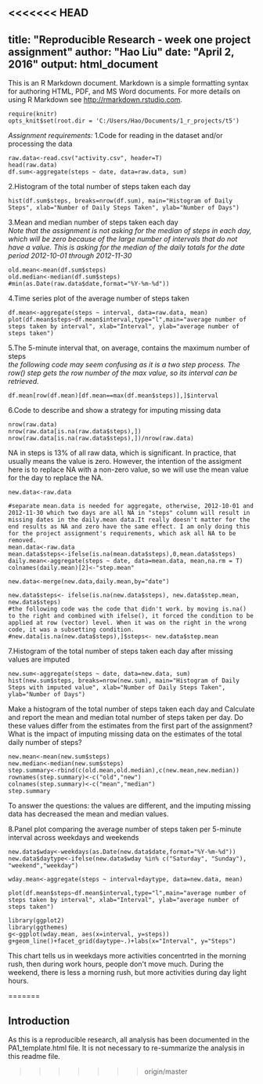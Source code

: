 <<<<<<< HEAD
---
title: "Reproducible Research - week one project assignment"
author: "Hao Liu"
date: "April 2, 2016"
output: html_document
---

This is an R Markdown document. Markdown is a simple formatting syntax for authoring HTML, PDF, and MS Word documents. For more details on using R Markdown see <http://rmarkdown.rstudio.com>.

```{r setup}
require(knitr)
opts_knit$set(root.dir = 'C:/Users/Hao/Documents/1_r_projects/t5')

```

*Assignment requirements:*
1.Code for reading in the dataset and/or processing the data

```{r}
raw.data<-read.csv("activity.csv", header=T)
head(raw.data)
df.sum<-aggregate(steps ~ date, data=raw.data, sum)
```

2.Histogram of the total number of steps taken each day

```{r}
hist(df.sum$steps, breaks=nrow(df.sum), main="Histogram of Daily Steps", xlab="Number of Daily Steps Taken", ylab="Number of Days")

```

3.Mean and median number of steps taken each day  
*Note that the assignment is not asking for the median of steps in each day, which will be zero because of the large number of intervals that do not have a value. This is asking for the median of the daily totals for the date period 2012-10-01 through 2012-11-30*
```{r}
old.mean<-mean(df.sum$steps)
old.median<-median(df.sum$steps)
#min(as.Date(raw.data$date,format="%Y-%m-%d"))
```

4.Time series plot of the average number of steps taken
```{r}
df.mean<-aggregate(steps ~ interval, data=raw.data, mean)
plot(df.mean$steps~df.mean$interval,type="l",main="average number of steps taken by interval", xlab="Interval", ylab="average number of steps taken")

```

5.The 5-minute interval that, on average, contains the maximum number of steps  
*the following code may seem confusing as it is a two step process. The row() step gets the row number of the max value, so its interval can be retrieved.*

```{r}
df.mean[row(df.mean)[df.mean==max(df.mean$steps)],]$interval
```

6.Code to describe and show a strategy for imputing missing data
```{r}
nrow(raw.data)
nrow(raw.data[is.na(raw.data$steps),])
nrow(raw.data[is.na(raw.data$steps),])/nrow(raw.data)
```
NA in steps is 13% of all raw data, which is significant. In practice, that usually means the value is zero. However, the intention of the assigment here is to replace NA with a non-zero value, so we will use the mean value for the day to replace the NA.

```{r}
new.data<-raw.data

#separate mean.data is needed for aggregate, otherwise, 2012-10-01 and 2012-11-30 which two days are all NA in "steps" column will result in missing dates in the daily.mean data.It really doesn't matter for the end results as NA and zero have the same effect. I am only doing this for the project assignment's requirements, which ask all NA to be removed.  
mean.data<-raw.data 
mean.data$steps<-ifelse(is.na(mean.data$steps),0,mean.data$steps) 
daily.mean<-aggregate(steps ~ date, data=mean.data, mean,na.rm = T)
colnames(daily.mean)[2]<-"step.mean"

new.data<-merge(new.data,daily.mean,by="date")

new.data$steps<- ifelse(is.na(new.data$steps), new.data$step.mean, new.data$steps)
#the following code was the code that didn't work. by moving is.na() to the right and combined with ifelse(), it forced the condition to be applied at row (vector) level. When it was on the right in the wrong code, it was a subsetting condition.
#new.data[is.na(new.data$steps),]$steps<- new.data$step.mean

```

7.Histogram of the total number of steps taken each day after missing values are imputed
```{r}
new.sum<-aggregate(steps ~ date, data=new.data, sum)
hist(new.sum$steps, breaks=nrow(new.sum), main="Histogram of Daily Steps with imputed value", xlab="Number of Daily Steps Taken", ylab="Number of Days")

```
Make a histogram of the total number of steps taken each day and Calculate and report the mean and median total number of steps taken per day. Do these values differ from the estimates from the first part of the assignment? What is the impact of imputing missing data on the estimates of the total daily number of steps?
```{r}
new.mean<-mean(new.sum$steps)
new.median<-median(new.sum$steps)
step.summary<-rbind(c(old.mean,old.median),c(new.mean,new.median))
rownames(step.summary)<-c("old","new")
colnames(step.summary)<-c("mean","median")
step.summary
```
To answer the questions: the values are different, and the imputing missing data has decreased the mean and median values.  

8.Panel plot comparing the average number of steps taken per 5-minute interval across weekdays and weekends
```{r}
new.data$wday<-weekdays(as.Date(new.data$date,format="%Y-%m-%d"))
new.data$daytype<-ifelse(new.data$wday %in% c("Saturday", "Sunday"), "weekend","weekday")

wday.mean<-aggregate(steps ~ interval+daytype, data=new.data, mean)

plot(df.mean$steps~df.mean$interval,type="l",main="average number of steps taken by interval", xlab="Interval", ylab="average number of steps taken")

library(ggplot2)
library(ggthemes)
g<-ggplot(wday.mean, aes(x=interval, y=steps))
g+geom_line()+facet_grid(daytype~.)+labs(x="Interval", y="Steps")

```
  
This chart tells us in weekdays more activities concentrted in the morning rush, then during work hours, people don't move much. During the weekend, there is less a morning rush, but more activities during day light hours. 



=======
## Introduction

As this is a reproducible research, all analysis has been documented in the PA1_template.html file. It is not necessary to re-summarize the analysis in this readme file.
>>>>>>> origin/master
